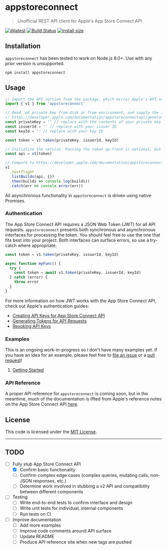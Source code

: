 # appstoreconnect

> Unofficial REST API client for Apple's App Store Connect API

[![@latest](https://img.shields.io/npm/v/appstoreconnect.svg)](https://www.npmjs.com/package/appstoreconnect)
[![Build Status](https://travis-ci.org/aaronsky/appstoreconnect.svg?branch=master)](https://travis-ci.org/aaronsky/appstoreconnect)
[![install size](https://packagephobia.now.sh/badge?p=appstoreconnect)](https://packagephobia.now.sh/result?p=appstoreconnect)

## Installation

`appstoreconnect` has been tested to work on Node.js 8.0+. Use with any prior version is unsupported.

```
npm install appstoreconnect
```

## Usage

```js
// Import the API version from the package, which mirror Apple's API versioning
import { v1 } from 'appstoreconnect'

// Read .p8 private key from disk or from environment, and supply the issuer ID and key identifier as outlined here:
// https://developer.apple.com/documentation/appstoreconnectapi/generating_tokens_for_api_requests
const privateKey = '' // replace with the contents of your private key
const issuerId = '' // replace with your issuer ID
const keyId = '' // replace with your key ID

const token = v1.token(privateKey, issuerId, keyId)

// Initialize the service. Passing the token up-front is optional, but should be done before any API calls are made.
const api = v1(token)

// Compare to https://developer.apple.com/documentation/appstoreconnectapi/list_builds
v1
  .testflight
  .listBuilds(api, {})
  .then(builds => console.log(builds))
  .catch(err => console.error(err))
```

All asynchronous functionality in `appstoreconnect` is driven using native Promises. 

### Authentication

The App Store Connect API requires a JSON Web Token (JWT) for all API requests. `appstoreconnect` presents both synchronous and asynchronous interfaces for processing the token. You should feel free to use the one that fits best into your project. Both interfaces can surface errors, so use a try-catch where appropriate.

```js
const token = v1.token(privateKey, issuerId, keyId)
```

```js
async function myFunc() {
  try {
    const token = await v1.token(privateKey, issuerId, keyId)
  } catch (error) {
    throw error
  }
}
```

For more information on how JWT works with the App Store Connect API, check out Apple's authentication guides:

* [Creating API Keys for App Store Connect API](https://developer.apple.com/documentation/appstoreconnectapi/creating_api_keys_for_app_store_connect_api)
* [Generating Tokens for API Requests](https://developer.apple.com/documentation/appstoreconnectapi/generating_tokens_for_api_requests)
* [Revoking API Keys](https://developer.apple.com/documentation/appstoreconnectapi/revoking_api_keys)

### Examples

This is an ongoing work-in-progress so I don't have many examples yet. If you have an idea for an example, please feel free to [file an issue](https://github.com/aaronsky/appstoreconnect/issues/new) or a [pull request](https://github.com/aaronsky/appstoreconnect/pulls/new)!

1. [Getting Started](./examples/getting-started.js)

### API Reference

A proper API reference for `appstoreconnect` is coming soon, but in the meantime, much of the documentation is lifted from Apple's reference notes on the App Store Connect API [here](https://developer.apple.com/documentation/appstoreconnectapi/).

## License

This code is licensed under the [MIT License](./LICENSE). 

---

## TODO

- [ ] Fully stub App Store Connect API
  - [x] Confirm basic functionality
  - [ ] Confirm complex edge cases (complex queries, mutating calls, non-JSON responses, etc.)
  - [ ] Determine work involved in stubbing a v2 API and compatibility between different components
- [ ] Testing
  - [ ] Write end-to-end tests to confirm interface and design
  - [ ] Write unit tests for individual, internal components
  - [ ] Run tests on CI
- [ ] Improve documentation
  - [ ] Add more examples
  - [ ] Improve code comments around API surface
  - [ ] Update README
  - [ ] Produce API reference site when new tags are pushed
